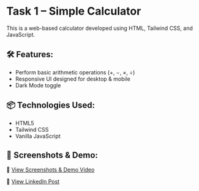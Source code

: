 # Task 1 – Simple Calculator

This is a web-based calculator developed using HTML, Tailwind CSS, and JavaScript.

## 🛠️ Features:
- Perform basic arithmetic operations (+, −, ×, ÷)
- Responsive UI designed for desktop & mobile
- Dark Mode toggle

## 📦 Technologies Used:
- HTML5
- Tailwind CSS
- Vanilla JavaScript

## 🔗 Screenshots & Demo:
📸 [View Screenshots & Demo Video](https://github.com/Yogeshwar-Prabhu/NativeSoftTech-Java-Internship-Tasks/tree/main/Task%201%20-%20Calculator/Screenshots%20and%20Video)

🔗 [View LinkedIn Post](https://www.linkedin.com/posts/yogeshwar-prabhu-0932a12b1_nativesofttech-internship-javaprogramming-activity-7341072316749004800-VioP)
